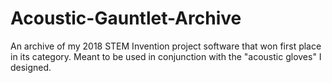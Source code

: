 # Acoustic-Gauntlet-Archive
An archive of my 2018 STEM Invention project software that won first place in its category. Meant to be used in conjunction with the "acoustic gloves" I designed.

